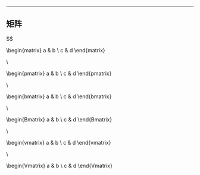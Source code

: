 


---
## 矩阵
$$

\begin{matrix}
   a & b \\
   c & d
\end{matrix}

\\

\begin{pmatrix}
   a & b \\
   c & d
\end{pmatrix}

\\

\begin{bmatrix}
   a & b \\
   c & d
\end{bmatrix}

\\

\begin{Bmatrix}
   a & b \\
   c & d
\end{Bmatrix}


\\


\begin{vmatrix}
   a & b \\
   c & d
\end{vmatrix}


\\

\begin{Vmatrix}
   a & b \\
   c & d
\end{Vmatrix}

